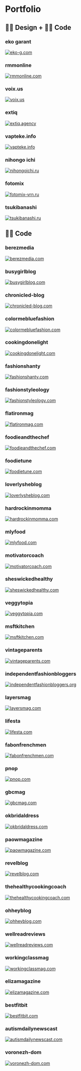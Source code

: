 # Portfolio


## 👩‍🎨 Design + 👩‍💻 Code


### eko garant

[![eko-g.com](./assets/eko-g.png)](https://eko-g.com/)


### rmmonline

[![rmmonline.com](./assets/rmmonline.png)](https://rmmonline.com/)


### voix.us

[![voix.us](./assets/voix.png)](https://voix.us/)


### extiq

[![extiq.agency](./assets/extiq.png)](https://extiq.agency/)


### vapteke.info

[![vapteke.info](./assets/vapteke.png)](https://vapteke.info/)


### nihongo ichi

[![nihongoichi.ru](./assets/nihongoichi.png)](http://www.nihongoichi.ru/)


### fotomix

[![fotomix-vrn.ru](./assets/fotomix.png)](http://fotomix-vrn.ru/)


### tsukibanashi

[![tsukibanashi.ru](./assets/tsukibanashi.png)](http://tsukibanashi.ru/)


## 👩‍💻 Code


### berezmedia

[![berezmedia.com](./assets/berezmedia.png)](http://berezmedia.com/)


### busygirlblog

[![busygirlblog.com](./assets/busygirlblog.png)](http://busygirlblog.com/)


### chronicled-blog

[![chronicled-blog.com](./assets/chronicled-blog.png)](http://chronicled-blog.com/)


### colormebluefashion

[![colormebluefashion.com](./assets/colormebluefashion.png)](http://colormebluefashion.com/)


### cookingdonelight

[![cookingdonelight.com](./assets/cookingdonelight.png)](http://cookingdonelight.com/)


### fashionshanty

[![fashionshanty.com](./assets/fashionshanty.png)](http://fashionshanty.com/)


### fashionstyleology

[![fashionstyleology.com](./assets/fashionstyleology.png)](http://fashionstyleology.com/)


### flatironmag

[![flatironmag.com](./assets/flatironmag.png)](http://flatironmag.com/)


### foodieandthechef

[![foodieandthechef.com](./assets/foodieandthechef.png)](http://foodieandthechef.com/)

 
### foodietune

[![foodietune.com](./assets/foodietune.png)](http://foodietune.com/)


### loverlysheblog

[![loverlysheblog.com](./assets/loverlysheblog.png)](http://loverlysheblog.com/)


### hardrockinmomma

[![hardrockinmomma.com](./assets/hardrockinmomma.png)](http://hardrockinmomma.com/)


### mlyfood

[![mlyfood.com](./assets/mlyfood.png)](http://mlyfood.com/)


### motivatorcoach

[![motivatorcoach.com](./assets/motivatorcoach.png)](http://motivatorcoach.com/)


### sheswickedhealthy

[![sheswickedhealthy.com](./assets/sheswickedhealthy.png)](http://sheswickedhealthy.com/)


### veggytopia

[![veggytopia.com](./assets/veggytopia.png)](http://veggytopia.com/)


### msftkitchen

[![msftkitchen.com](./assets/msftkitchen.png)](http://msftkitchen.com/)


### vintageparents

[![vintageparents.com](./assets/vintageparents.png)](http://vintageparents.com/)


### independentfashionbloggers

[![independentfashionbloggers.org](./assets/independentfashionbloggers.png)](http://independentfashionbloggers.org/)


### layersmag

[![layersmag.com](./assets/layersmag.png)](http://layersmag.com/)


### lifesta

[![lifesta.com](./assets/lifesta.png)](http://lifesta.com/)


### fabonfrenchmen

[![fabonfrenchmen.com](./assets/fabonfrenchmen.png)](http://fabonfrenchmen.com/)


### pnop

[![pnop.com](./assets/pnop.png)](http://pnop.com/)


### gbcmag

[![gbcmag.com](./assets/gbcmag.png)](http://gbcmag.com/)


### okbridaldress

[![okbridaldress.com](./assets/okbridaldress.png)](http://okbridaldress.com/)


### paowmagazine

[![paowmagazine.com](./assets/paowmagazine.png)](http://paowmagazine.com/)


### revelblog

[![revelblog.com](./assets/revelblog.png)](http://revelblog.com/)


### thehealthycookingcoach

[![thehealthycookingcoach.com](./assets/thehealthycookingcoach.png)](http://thehealthycookingcoach.com/)


### ohheyblog

[![ohheyblog.com](./assets/ohheyblog.png)](http://ohheyblog.com/)


### wellreadreviews

[![wellreadreviews.com](./assets/wellreadreviews.png)](http://wellreadreviews.com/)


### workingclassmag

[![workingclassmag.com](./assets/workingclassmag.png)](http://workingclassmag.com/)


### elizamagazine

[![elizamagazine.com](./assets/elizamagazine.png)](http://elizamagazine.com/)


### bestfitbit

[![bestfitbit.com](./assets/bestfitbit.png)](http://bestfitbit.com/)

### autismdailynewscast

[![autismdailynewscast.com](./assets/autismdailynewscast.png)](http://autismdailynewscast.com/)

### voronezh-dom

[![voronezh-dom.com](./assets/voronezhdom.png)](https://voronezh-dom.com/)
